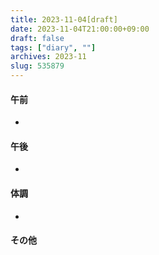 ```yaml
---
title: 2023-11-04[draft]
date: 2023-11-04T21:00:00+09:00
draft: false
tags: ["diary", ""]
archives: 2023-11
slug: 535879
---
```

#### 午前
- 
#### 午後
- 
#### 体調
- 
#### その他